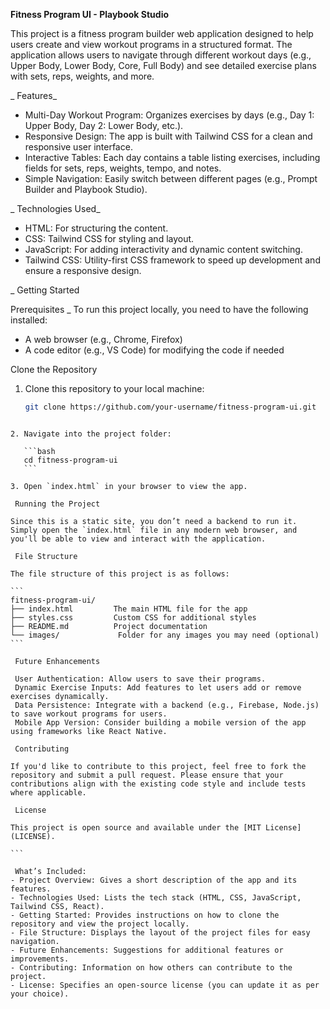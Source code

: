 **Fitness Program UI - Playbook Studio**

This project is a fitness program builder web application designed to help users create and view workout programs in a structured format. The application allows users to navigate through different workout days (e.g., Upper Body, Lower Body, Core, Full Body) and see detailed exercise plans with sets, reps, weights, and more.

_ Features_

- Multi-Day Workout Program: Organizes exercises by days (e.g., Day 1: Upper Body, Day 2: Lower Body, etc.).
- Responsive Design: The app is built with Tailwind CSS for a clean and responsive user interface.
- Interactive Tables: Each day contains a table listing exercises, including fields for sets, reps, weights, tempo, and notes.
- Simple Navigation: Easily switch between different pages (e.g., Prompt Builder and Playbook Studio).

_ Technologies Used_

- HTML: For structuring the content.
- CSS: Tailwind CSS for styling and layout.
- JavaScript: For adding interactivity and dynamic content switching.
- Tailwind CSS: Utility-first CSS framework to speed up development and ensure a responsive design.

_ Getting Started

 Prerequisites
_
To run this project locally, you need to have the following installed:

- A web browser (e.g., Chrome, Firefox)
- A code editor (e.g., VS Code) for modifying the code if needed

 Clone the Repository

1. Clone this repository to your local machine:

   ```bash
   git clone https://github.com/your-username/fitness-program-ui.git
````

2. Navigate into the project folder:

   ```bash
   cd fitness-program-ui
   ```

3. Open `index.html` in your browser to view the app.

 Running the Project

Since this is a static site, you don’t need a backend to run it. Simply open the `index.html` file in any modern web browser, and you'll be able to view and interact with the application.

 File Structure

The file structure of this project is as follows:

```
fitness-program-ui/
├── index.html         The main HTML file for the app
├── styles.css         Custom CSS for additional styles
├── README.md          Project documentation
└── images/             Folder for any images you may need (optional)
```

 Future Enhancements

 User Authentication: Allow users to save their programs.
 Dynamic Exercise Inputs: Add features to let users add or remove exercises dynamically.
 Data Persistence: Integrate with a backend (e.g., Firebase, Node.js) to save workout programs for users.
 Mobile App Version: Consider building a mobile version of the app using frameworks like React Native.

 Contributing

If you'd like to contribute to this project, feel free to fork the repository and submit a pull request. Please ensure that your contributions align with the existing code style and include tests where applicable.

 License

This project is open source and available under the [MIT License](LICENSE).

```

 What’s Included:
- Project Overview: Gives a short description of the app and its features.
- Technologies Used: Lists the tech stack (HTML, CSS, JavaScript, Tailwind CSS, React).
- Getting Started: Provides instructions on how to clone the repository and view the project locally.
- File Structure: Displays the layout of the project files for easy navigation.
- Future Enhancements: Suggestions for additional features or improvements.
- Contributing: Information on how others can contribute to the project.
- License: Specifies an open-source license (you can update it as per your choice).

